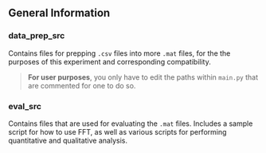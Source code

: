 ## General Information

### data_prep_src
Contains files for prepping `.csv` files into more `.mat` files, for the the purposes of this experiment and corresponding compatibility.
>**For user purposes**, you only have to edit the paths within `main.py` that are commented for one to do so.


### eval_src
Contains files that are used for evaluating the `.mat` files. Includes a sample script for how to use FFT, as well as various scripts for performing quantitative and qualitative analysis.

